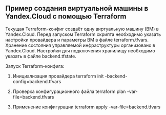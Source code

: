 <h2>Пример создания виртуальной машины в Yandex.Cloud с помощью Terraform</h2>

Текущая Terraform-конфиг создаёт одну виртуальную машину (ВМ) в Yandex.Cloud.
Перед запуском Terraform скрипта необходимо указать настройки провайдера и параметры ВМ в файле terraform.tfvars.
Хранение состояния управляемой инфраструктуры организовано в Yandex.Cloud. Настройки для подключения хранилищу необходимо указать в файле backend.tfstate.

Запуск Terraform-конфига:

1) Инициализация провайдера
terraform init -backend-config=backend.tfvars

2) Проверка конфигурационного файла
terraform plan -var-file=backend.tfvars

3) Применение конфигурации
terraform apply -var-file=backend.tfvars
